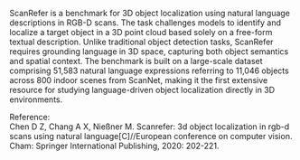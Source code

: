 ScanRefer is a benchmark for 3D object localization using natural language descriptions in RGB-D scans. The task challenges models to identify and localize a target object in a 3D point cloud based solely on a free-form textual description. Unlike traditional object detection tasks, ScanRefer requires grounding language in 3D space, capturing both object semantics and spatial context. The benchmark is built on a large-scale dataset comprising 51,583 natural language expressions referring to 11,046 objects across 800 indoor scenes from ScanNet, making it the first extensive resource for studying language-driven object localization directly in 3D environments.

Reference:  
Chen D Z, Chang A X, Nießner M. Scanrefer: 3d object localization in rgb-d scans using natural language[C]//European conference on computer vision. Cham: Springer International Publishing, 2020: 202-221.
